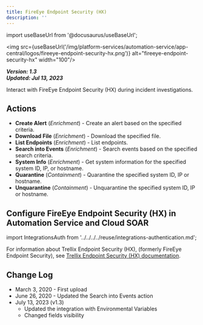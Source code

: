 ```yaml
---
title: FireEye Endpoint Security (HX)
description: ''
---
```

import useBaseUrl from '@docusaurus/useBaseUrl';

<img src={useBaseUrl('/img/platform-services/automation-service/app-central/logos/fireeye-endpoint-security-hx.png')} alt="fireeye-endpoint-security-hx" width="100"/>

***Version: 1.3  
Updated: Jul 13, 2023***

Interact with FireEye Endpoint Security (HX) during incident investigations.

## Actions

* **Create Alert** (*Enrichment*) - Create an alert based on the specified criteria.
* **Download File** (*Enrichment*) - Download the specified file.
* **List Endpoints** (*Enrichment*) - List endpoints.
* **Search into Events** (*Enrichment*) - Search events based on the specified search criteria.
* **System Info** (*Enrichment*) - Get system information for the specified system ID, IP, or hostname.
* **Quarantine** (*Containment*) - Quarantine the specified system ID, IP or hostname.
* **Unquarantine** (*Containment*) - Unquarantine the specified system ID, IP or hostname.

## Configure FireEye Endpoint Security (HX) in Automation Service and Cloud SOAR

import IntegrationsAuth from '../../../../reuse/integrations-authentication.md';

<IntegrationsAuth/>

For information about Trellix Endpoint Security (HX), (formerly FireEye Endpoint Security), see [Trellix Endpoint Security (HX) documentation](https://docs.trellix.com/bundle/fe-endpoint-security-landing/page/UUID-2f6e6cdb-cab4-3e3f-1122-ca5d34fc36bb.html).

## Change Log

* March 3, 2020 - First upload
* June 26, 2020 - Updated the Search into Events action
* July 13, 2023 (v1.3)
	+ Updated the integration with Environmental Variables
	+ Changed fields visibility
